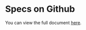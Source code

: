 Specs on Github
===============

You can view the full document [here](http://kakukogou.github.com/spec-imagebitmap-extension).
